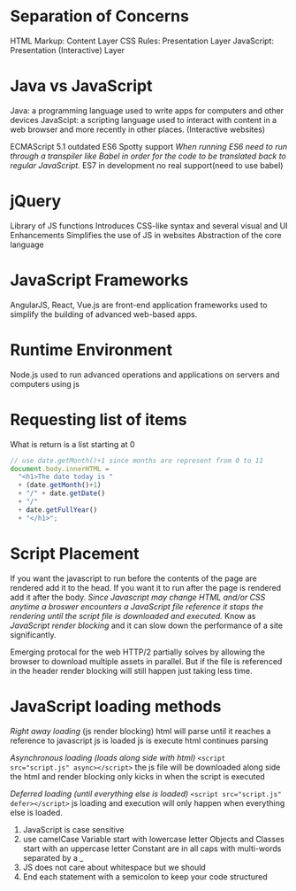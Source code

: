 # Separation of Concerns
HTML Markup: Content Layer
CSS Rules: Presentation Layer
JavaScript: Presentation (Interactive) Layer

# Java vs JavaScript
Java: a programming language used to write apps for computers and other devices
JavaScipt: a scripting language used to interact with content in a web browser and more recently in other places. (Interactive websites)

ECMAScript 5.1 outdated
ES6 Spotty support
*When running ES6 need to run through a transpiler like Babel in order for the code to be translated back to regular JavaScript.*
ES7 in development no real support(need to use babel)

# jQuery
Library of JS functions 
Introduces CSS-like syntax and several visual and UI Enhancements
Simplifies the use of JS in websites
Abstraction of the core language

# JavaScript Frameworks
AngularJS, React, Vue.js are front-end application frameworks used to simplify the building of advanced web-based apps.

# Runtime Environment
Node.js used to run advanced operations and applications on servers and computers using js

# Requesting list of items
What is return is a list starting at 0 
```javascript
// use date.getMonth()+1 since months are represent from 0 to 11
document.body.innerHTML = 
  "<h1>The date today is " 
  + (date.getMonth()+1) 
  + "/" + date.getDate() 
  + "/" 
  + date.getFullYear() 
  + "</h1>";
```

# Script Placement
If you want the javascript to run before the contents of the page are rendered add it to the head. If you want it to run after the page is rendered add it after the body.
*Since Javascript may change HTML and/or CSS anytime a broswer encounters a JavaScript file reference it stops the rendering until the script file is downloaded and executed.*
Know as *JavaScript render blocking* and it can slow down the performance of a site significantly. 

Emerging protocal for the web HTTP/2 partially solves by allowing the browser to download multiple assets in parallel. But if the file is referenced in the header render blocking will still happen just taking less time. 

# JavaScript loading methods
*Right away loading* (js render blocking)
  html will parse until it reaches a reference to javascript
    js is loaded
      js is execute
        html continues parsing 

*Asynchronous loading (loads along side with html)*
```<script src="script.js" async></script>```
the js file will be downloaded along side the html and render blocking only kicks in when the script is executed

*Deferred loading (until everything else is loaded)*
```<script src="script.js" defer></script>```
js loading and execution will only happen when everything else is loaded.

1. JavaScript is case sensitive
2. use camelCase 
    Variable start with lowercase letter
    Objects and Classes start with an uppercase letter
    Constant are in all caps with multi-words separated by a _
3. JS does not care about whitespace but we should
4. End each statement with a semicolon to keep your code structured

